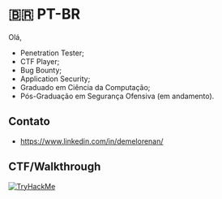 # 🇧🇷 PT-BR

Olá,

- Penetration Tester;
- CTF Player;
- Bug Bounty;
- Application Security;
- Graduado em Ciência da Computação;
- Pós-Graduação em Segurança Ofensiva (em andamento).

## Contato
- https://www.linkedin.com/in/demelorenan/

## CTF/Walkthrough
 <a href="https://tryhackme.com/p/demelorenan" target="_blank">
   <img src="https://tryhackme-badges.s3.amazonaws.com/theDerfel.png" alt="TryHackMe">
</a>
